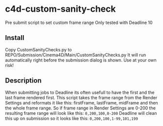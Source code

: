 # c4d-custom-sanity-check
Pre submit script to set custom frame range
Only tested with Deadline 10

## Install
Copy CustomSanityChecks.py to REPO/Submission/Cinema4D/Main/CustomSanityChecks.py
It will run automatically right before the submission dialog is shown.
Use at your own risk!

## Description
When submitting jobs to Deadline its often usefull to have the first and the last frame rendered first.
This script takes the frame range from the Render Settings and reformats it like this:
firstFrame, lastFrame, midFrame and then the whole frame range.
So if frame range in Render Settings are 0-200 the resulting frame range will look like this:
`0,200,100,0-200`
Deadline will clean this up on submission so it looks like this:
`0,200,100,1-99,101,199`